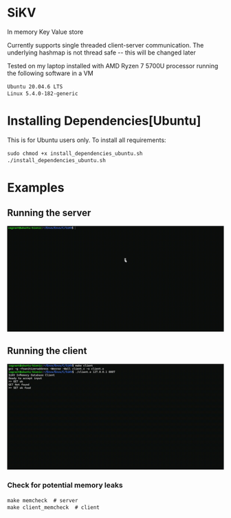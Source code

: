 # SiKV
In memory Key Value store

Currently supports single threaded client-server communication. The underlying hashmap is not thread safe -- this will be changed later

Tested on my laptop installed with AMD Ryzen 7 5700U processor running the following software in a VM
```
Ubuntu 20.04.6 LTS
Linux 5.4.0-182-generic
```

# Installing Dependencies[Ubuntu]
This is for Ubuntu users only. To install all requirements:
```
sudo chmod +x install_dependencies_ubuntu.sh
./install_dependencies_ubuntu.sh
```

# Examples

## Running the server
![Server Demo](assets/sikv-server.gif)

## Running the client
![Client Demo](assets/sikv-client.gif)


### Check for potential memory leaks
```
make memcheck  # server
make client_memcheck  # client
```
